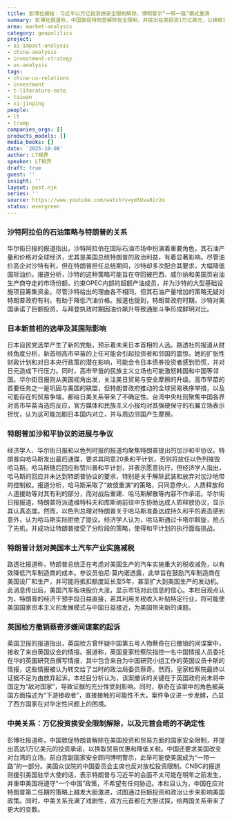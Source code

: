 ```yaml
---
title: 彭博社揭秘：习近平以万亿投资换安全限制解除，博明警示“一带一路”模式重演
summary: 彭博社报道称，中国敦促特朗普解除安全限制，并提出在美投资1万亿美元，以换取贸易优惠和降低关税。前白宫官员博明警示此举可能使美国成为“一带一路”的一部分。同时，美国驻华大使透露特朗普与习近平会面推迟，中美关系充满变数。
area: market-analysis
category: geopolitics
project:
- ai-impact-analysis
- china-analysis
- investment-strategy
- us-analysis
tags:
- china-us-relations
- investment
- t-literature-note
- taiwan
- xi-jinping
people:
- lt
- trump
companies_orgs: []
products_models: []
media_books: []
date: '2025-10-08'
author: LT視界
speaker: LT視界
draft: true
guest: ''
insight: ''
layout: post.njk
series: ''
source: https://www.youtube.com/watch?v=ym5Uva8ir2o
status: evergreen
---
```

### 沙特阿拉伯的石油策略与特朗普的关系

华尔街日报的报道指出，沙特阿拉伯在国际石油市场中扮演着重要角色，其石油产量和价格对全球经济，尤其是美国总统特朗普的政治利益，有着显著影响。尽管油价高企对沙特有利，但在特朗普担任总统期间，沙特却多次配合其要求，大幅降低国际油价。报道分析，沙特的这种策略可能旨在夺回被巴西、威尔纳和美国页岩油生产商夺走的市场份额，约束OPEC内部的超额产油成员，并为沙特的大型基础设施项目筹集资金。尽管沙特给出的理由各不相同，但其石油产量增加的策略无疑对特朗普政府有利，有助于降低汽油价格。报道也提到，特朗普政府时期，沙特对美国承诺了巨额投资，与拜登执政时期因油价飙升导致通胀斗争形成鲜明对比。

### 日本新首相的选举及其国际影响

日本自民党选举产生了新的党魁，预示着未来日本首相的人选。路透社的报道从财经角度分析，新首相高市早苗的上任可能会引起投资者和邻国的震惊。她的扩张性财政计划和对日本央行政策的潜在影响，可能会令日本债券投资者感到恐慌，并对日元造成下行压力。同时，高市早苗的民族主义立场也可能激怒韩国和中国等邻国。华尔街日报则从美国视角出发，关注美日贸易与安全摩擦的升级。高市早苗的首要任务之一是巩固与美国的联盟，但特朗普政府推动的全球贸易秩序举措，以及可能存在的贸易争端，都给日美关系带来了不确定性。台湾中央社则聚焦中国各界对高市早苗当选的反应，官方媒体和民族主义小报均对其强硬保守的右翼立场表示担忧，认为这可能加剧日本国内对立，并与周边邻国产生摩擦。

### 特朗普加沙和平协议的进展与争议

经济学人、华尔街日报和以色列时报的报道均聚焦特朗普提出的加沙和平协议。特朗普向哈马斯发出最后通牒，要求其同意20条和平计划，否则将放任以色列摧毁哈马斯。哈马斯随后回应称赞川普和平计划，并表示愿意执行，但经济学人指出，哈马斯的回应并未达到特朗普协议的要求，特别是关于解除武装和放弃对加沙地带的控制权。报道分析，哈马斯采取了“故伎重演”的策略，只同意停火、人质释放和人道援助等对其有利的部分，而对战后重建、哈马斯解散等内容不作承诺。华尔街日报报道，特朗普将派遣维特科夫和库斯纳前往中东协助达成人质释放协议，显示其认真态度。然而，以色列总理对特朗普关于哈马斯准备达成持久和平的表态感到意外，认为哈马斯实际拒绝了提议。经济学人认为，哈马斯通过卡塔尔斡旋，抢占了先机，并成功让特朗普接受了分阶段的策略，使得和平计划的执行面临挑战。

### 特朗普计划对美国本土汽车产业实施减税

路透社报道称，特朗普总统正在考虑对美国生产的汽车实施重大的税收减免，以有效降低汽车制造商的成本。参议员伯尼·莫内诺透露，此举旨在鼓励汽车制造商在美国设厂和生产，并可能将抵扣额度延长至5年，甚至扩大到美国生产的发动机。此消息传出后，美国汽车板块股价大涨，显示市场对此信息的信心。本栏目观点认为，特朗普的经济干预手段日益直接，若其利用关税收入补贴特定行业，将可能使美国国家资本主义的发展模式与中国日益接近，为美国带来新的课题。

### 英国检方撤销蔡奇涉嫌间谍案的起诉

英国卫报的报道指出，英国检方曾怀疑中国第五号人物蔡奇在已撤销的间谍案中，接收了来自英国议会的情报。报道称，英国皇家检察院指控一名中国情报人员委托在华的英国研究员撰写情报，其中包含来自为中国研究小组工作的英国议员卡斯的情报，这些情报被认为转交给了当时的政治局委员蔡奇。然而，皇家检察院最终以证据不足为由放弃起诉。本栏目分析认为，该案撤诉的关键在于英国政府尚未将中国定为“敌对国家”，导致证据的充分性受到影响。同时，蔡奇在该案中的角色被英国方面描述为“下游接收者”，直接接触的可能性不大。案件争议进一步发酵，凸显了西方国家在对华定性问题上的困境。

### 中美关系：万亿投资换安全限制解除，以及元首会晤的不确定性

彭博社报道称，中国敦促特朗普解除在美国投资和贸易方面的国家安全限制，并提出高达1万亿美元的投资承诺，以换取贸易优惠和降低关税。中国还要求美国改变对台湾的立场。前白宫副国家安全顾问博明警示，此举可能使美国成为“一带一路”的一部分。美国众议院的中国委员会主席也反对放松投资限制。CNBC的报道则援引美国驻华大使的话，表示特朗普与习近平的会面不太可能在明年之前发生，并重申美国将遵守“一个中国”政策，不希望有任何胁迫。本栏目认为，中国在应对特朗普第二任期的策略上越发大胆激进，试图通过巨额投资和政治让步来影响美国政策。同时，中美关系充满了戏剧性，双方元首都在大胆试探，给两国关系带来了更大的变数。